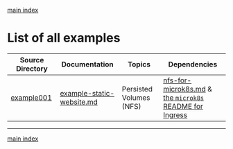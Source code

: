 [main index](./README.md)

# List of all examples

| Source Directory                             | Documentation                                                            | Topics                  | Dependencies                                                                                                                           |
|----------------------------------------------|--------------------------------------------------------------------------|-------------------------|----------------------------------------------------------------------------------------------------------------------------------------|
| [example001](./persisted_volumes/example001) | [example-static-website.md](persisted_volumes/example-static-website.md) | Persisted Volumes (NFS) | [nfs-for-microk8s.md](./persisted_volumes/nfs/nfs-for-microk8s.md) & [the `microk8s` README for Ingress](./ingress/microk8s/README.md) |

<hr />

[main index](./README.md)


